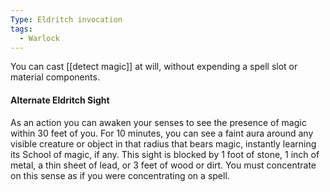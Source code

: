 ```yaml
---
Type: Eldritch invocation
tags:
  - Warlock
---
```

You can cast [[detect magic]] at will, without expending a spell slot or material components.

#### Alternate Eldritch Sight

As an action you can awaken your senses to see the presence of magic within 30 feet of you. For 10 minutes, you can see a faint aura around any visible creature or object in that radius that bears magic, instantly learning its School of magic, if any. This sight is blocked by 1 foot of stone, 1 inch of metal, a thin sheet of lead, or 3 feet of wood or dirt. You must concentrate on this sense as if you were concentrating on a spell.